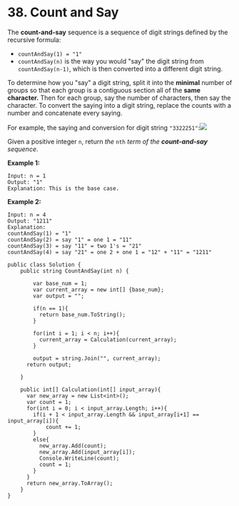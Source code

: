 # 38. Count and Say

The **count-and-say** sequence is a sequence of digit strings defined by the recursive formula:

* `countAndSay(1) = "1"`
* `countAndSay(n)` is the way you would "say" the digit string from `countAndSay(n-1)`, which is then converted into a different digit string.

To determine how you "say" a digit string, split it into the **minimal** number of groups so that each group is a contiguous section all of the **same character.** Then for each group, say the number of characters, then say the character. To convert the saying into a digit string, replace the counts with a number and concatenate every saying.

For example, the saying and conversion for digit string `"3322251"`:![](https://assets.leetcode.com/uploads/2020/10/23/countandsay.jpg)

Given a positive integer `n`, return _the_ `nth` _term of the **count-and-say** sequence_.

**Example 1:**

```text
Input: n = 1
Output: "1"
Explanation: This is the base case.
```

**Example 2:**

```text
Input: n = 4
Output: "1211"
Explanation:
countAndSay(1) = "1"
countAndSay(2) = say "1" = one 1 = "11"
countAndSay(3) = say "11" = two 1's = "21"
countAndSay(4) = say "21" = one 2 + one 1 = "12" + "11" = "1211"
```



```text
public class Solution {
    public string CountAndSay(int n) {
        
        var base_num = 1;
        var current_array = new int[] {base_num};
        var output = "";
      
        if(n == 1){
          return base_num.ToString();
        }
        
        for(int i = 1; i < n; i++){
          current_array = Calculation(current_array);
        }
        
        output = string.Join("", current_array);
      return output;
        
    }
    
    public int[] Calculation(int[] input_array){
      var new_array = new List<int>();
      var count = 1;
      for(int i = 0; i < input_array.Length; i++){
        if(i + 1 < input_array.Length && input_array[i+1] == input_array[i]){
            count += 1;
        }
        else{
          new_array.Add(count);
          new_array.Add(input_array[i]);
          Console.WriteLine(count);
          count = 1;
        }
      }
      return new_array.ToArray();
    }
}
```

